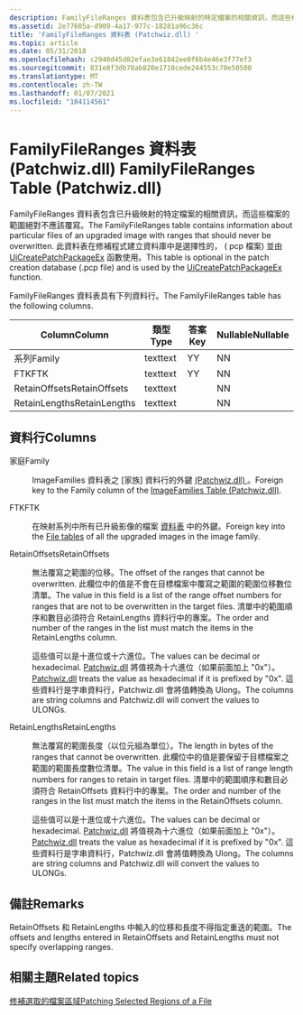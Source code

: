 ```yaml
---
description: FamilyFileRanges 資料表包含已升級映射的特定檔案的相關資訊，而這些檔案的範圍絕對不應該覆寫。
ms.assetid: 2e77605a-d909-4a17-977c-18281a96c36c
title: 'FamilyFileRanges 資料表 (Patchwiz.dll) '
ms.topic: article
ms.date: 05/31/2018
ms.openlocfilehash: c2940d45d82efae3e61842ee0f6b4e46e3f77ef3
ms.sourcegitcommit: 831e8f3db78ab820e1710cede244553c70e50500
ms.translationtype: MT
ms.contentlocale: zh-TW
ms.lasthandoff: 01/07/2021
ms.locfileid: "104114561"
---
```

# <a name="familyfileranges-table-patchwizdll"></a><span data-ttu-id="60ac3-103">FamilyFileRanges 資料表 (Patchwiz.dll) </span><span class="sxs-lookup"><span data-stu-id="60ac3-103">FamilyFileRanges Table (Patchwiz.dll)</span></span>

<span data-ttu-id="60ac3-104">FamilyFileRanges 資料表包含已升級映射的特定檔案的相關資訊，而這些檔案的範圍絕對不應該覆寫。</span><span class="sxs-lookup"><span data-stu-id="60ac3-104">The FamilyFileRanges table contains information about particular files of an upgraded image with ranges that should never be overwritten.</span></span> <span data-ttu-id="60ac3-105">此資料表在修補程式建立資料庫中是選擇性的， ( pcp 檔案) 並由 [UiCreatePatchPackageEx](uicreatepatchpackageex--patchwiz-dll-.md) 函數使用。</span><span class="sxs-lookup"><span data-stu-id="60ac3-105">This table is optional in the patch creation database (.pcp file) and is used by the [UiCreatePatchPackageEx](uicreatepatchpackageex--patchwiz-dll-.md) function.</span></span>

<span data-ttu-id="60ac3-106">FamilyFileRanges 資料表具有下列資料行。</span><span class="sxs-lookup"><span data-stu-id="60ac3-106">The FamilyFileRanges table has the following columns.</span></span>



| <span data-ttu-id="60ac3-107">Column</span><span class="sxs-lookup"><span data-stu-id="60ac3-107">Column</span></span>        | <span data-ttu-id="60ac3-108">類型</span><span class="sxs-lookup"><span data-stu-id="60ac3-108">Type</span></span> | <span data-ttu-id="60ac3-109">答案</span><span class="sxs-lookup"><span data-stu-id="60ac3-109">Key</span></span> | <span data-ttu-id="60ac3-110">Nullable</span><span class="sxs-lookup"><span data-stu-id="60ac3-110">Nullable</span></span> |
|---------------|------|-----|----------|
| <span data-ttu-id="60ac3-111">系列</span><span class="sxs-lookup"><span data-stu-id="60ac3-111">Family</span></span>        | <span data-ttu-id="60ac3-112">text</span><span class="sxs-lookup"><span data-stu-id="60ac3-112">text</span></span> | <span data-ttu-id="60ac3-113">Y</span><span class="sxs-lookup"><span data-stu-id="60ac3-113">Y</span></span>   | <span data-ttu-id="60ac3-114">N</span><span class="sxs-lookup"><span data-stu-id="60ac3-114">N</span></span>        |
| <span data-ttu-id="60ac3-115">FTK</span><span class="sxs-lookup"><span data-stu-id="60ac3-115">FTK</span></span>           | <span data-ttu-id="60ac3-116">text</span><span class="sxs-lookup"><span data-stu-id="60ac3-116">text</span></span> | <span data-ttu-id="60ac3-117">Y</span><span class="sxs-lookup"><span data-stu-id="60ac3-117">Y</span></span>   | <span data-ttu-id="60ac3-118">N</span><span class="sxs-lookup"><span data-stu-id="60ac3-118">N</span></span>        |
| <span data-ttu-id="60ac3-119">RetainOffsets</span><span class="sxs-lookup"><span data-stu-id="60ac3-119">RetainOffsets</span></span> | <span data-ttu-id="60ac3-120">text</span><span class="sxs-lookup"><span data-stu-id="60ac3-120">text</span></span> |     | <span data-ttu-id="60ac3-121">N</span><span class="sxs-lookup"><span data-stu-id="60ac3-121">N</span></span>        |
| <span data-ttu-id="60ac3-122">RetainLengths</span><span class="sxs-lookup"><span data-stu-id="60ac3-122">RetainLengths</span></span> | <span data-ttu-id="60ac3-123">text</span><span class="sxs-lookup"><span data-stu-id="60ac3-123">text</span></span> |     | <span data-ttu-id="60ac3-124">N</span><span class="sxs-lookup"><span data-stu-id="60ac3-124">N</span></span>        |



 

## <a name="columns"></a><span data-ttu-id="60ac3-125">資料行</span><span class="sxs-lookup"><span data-stu-id="60ac3-125">Columns</span></span>

<dl> <dt>

<span data-ttu-id="60ac3-126"><span id="Family"></span><span id="family"></span><span id="FAMILY"></span>家庭</span><span class="sxs-lookup"><span data-stu-id="60ac3-126"><span id="Family"></span><span id="family"></span><span id="FAMILY"></span>Family</span></span>
</dt> <dd>

<span data-ttu-id="60ac3-127">ImageFamilies 資料表之 [家族] 資料行的外鍵 [ (Patchwiz.dll) ](imagefamilies-table-patchwiz-dll-.md)。</span><span class="sxs-lookup"><span data-stu-id="60ac3-127">Foreign key to the Family column of the [ImageFamilies Table (Patchwiz.dll)](imagefamilies-table-patchwiz-dll-.md).</span></span>

</dd> <dt>

<span data-ttu-id="60ac3-128"><span id="FTK"></span><span id="ftk"></span>FTK</span><span class="sxs-lookup"><span data-stu-id="60ac3-128"><span id="FTK"></span><span id="ftk"></span>FTK</span></span>
</dt> <dd>

<span data-ttu-id="60ac3-129">在映射系列中所有已升級影像的檔案 [資料表](file-table.md) 中的外鍵。</span><span class="sxs-lookup"><span data-stu-id="60ac3-129">Foreign key into the [File tables](file-table.md) of all the upgraded images in the image family.</span></span>

</dd> <dt>

<span data-ttu-id="60ac3-130"><span id="RetainOffsets"></span><span id="retainoffsets"></span><span id="RETAINOFFSETS"></span>RetainOffsets</span><span class="sxs-lookup"><span data-stu-id="60ac3-130"><span id="RetainOffsets"></span><span id="retainoffsets"></span><span id="RETAINOFFSETS"></span>RetainOffsets</span></span>
</dt> <dd>

<span data-ttu-id="60ac3-131">無法覆寫之範圍的位移。</span><span class="sxs-lookup"><span data-stu-id="60ac3-131">The offset of the ranges that cannot be overwritten.</span></span> <span data-ttu-id="60ac3-132">此欄位中的值是不會在目標檔案中覆寫之範圍的範圍位移數位清單。</span><span class="sxs-lookup"><span data-stu-id="60ac3-132">The value in this field is a list of the range offset numbers for ranges that are not to be overwritten in the target files.</span></span> <span data-ttu-id="60ac3-133">清單中的範圍順序和數目必須符合 RetainLengths 資料行中的專案。</span><span class="sxs-lookup"><span data-stu-id="60ac3-133">The order and number of the ranges in the list must match the items in the RetainLengths column.</span></span>

<span data-ttu-id="60ac3-134">這些值可以是十進位或十六進位。</span><span class="sxs-lookup"><span data-stu-id="60ac3-134">The values can be decimal or hexadecimal.</span></span> <span data-ttu-id="60ac3-135">[Patchwiz.dll](patchwiz-dll.md) 將值視為十六進位（如果前面加上 "0x"）。</span><span class="sxs-lookup"><span data-stu-id="60ac3-135">[Patchwiz.dll](patchwiz-dll.md) treats the value as hexadecimal if it is prefixed by "0x".</span></span> <span data-ttu-id="60ac3-136">這些資料行是字串資料行，Patchwiz.dll 會將值轉換為 Ulong。</span><span class="sxs-lookup"><span data-stu-id="60ac3-136">The columns are string columns and Patchwiz.dll will convert the values to ULONGs.</span></span>

</dd> <dt>

<span data-ttu-id="60ac3-137"><span id="RetainLengths"></span><span id="retainlengths"></span><span id="RETAINLENGTHS"></span>RetainLengths</span><span class="sxs-lookup"><span data-stu-id="60ac3-137"><span id="RetainLengths"></span><span id="retainlengths"></span><span id="RETAINLENGTHS"></span>RetainLengths</span></span>
</dt> <dd>

<span data-ttu-id="60ac3-138">無法覆寫的範圍長度（以位元組為單位）。</span><span class="sxs-lookup"><span data-stu-id="60ac3-138">The length in bytes of the ranges that cannot be overwritten.</span></span> <span data-ttu-id="60ac3-139">此欄位中的值是要保留于目標檔案之範圍的範圍長度數位清單。</span><span class="sxs-lookup"><span data-stu-id="60ac3-139">The value in this field is a list of range length numbers for ranges to retain in target files.</span></span> <span data-ttu-id="60ac3-140">清單中的範圍順序和數目必須符合 RetainOffsets 資料行中的專案。</span><span class="sxs-lookup"><span data-stu-id="60ac3-140">The order and number of the ranges in the list must match the items in the RetainOffsets column.</span></span>

<span data-ttu-id="60ac3-141">這些值可以是十進位或十六進位。</span><span class="sxs-lookup"><span data-stu-id="60ac3-141">The values can be decimal or hexadecimal.</span></span> <span data-ttu-id="60ac3-142">[Patchwiz.dll](patchwiz-dll.md) 將值視為十六進位（如果前面加上 "0x"）。</span><span class="sxs-lookup"><span data-stu-id="60ac3-142">[Patchwiz.dll](patchwiz-dll.md) treats the value as hexadecimal if it is prefixed by "0x".</span></span> <span data-ttu-id="60ac3-143">這些資料行是字串資料行，Patchwiz.dll 會將值轉換為 Ulong。</span><span class="sxs-lookup"><span data-stu-id="60ac3-143">The columns are string columns and Patchwiz.dll will convert the values to ULONGs.</span></span>

</dd> </dl>

## <a name="remarks"></a><span data-ttu-id="60ac3-144">備註</span><span class="sxs-lookup"><span data-stu-id="60ac3-144">Remarks</span></span>

<span data-ttu-id="60ac3-145">RetainOffsets 和 RetainLengths 中輸入的位移和長度不得指定重迭的範圍。</span><span class="sxs-lookup"><span data-stu-id="60ac3-145">The offsets and lengths entered in RetainOffsets and RetainLengths must not specify overlapping ranges.</span></span>

## <a name="related-topics"></a><span data-ttu-id="60ac3-146">相關主題</span><span class="sxs-lookup"><span data-stu-id="60ac3-146">Related topics</span></span>

<dl> <dt>

[<span data-ttu-id="60ac3-147">修補選取的檔案區域</span><span class="sxs-lookup"><span data-stu-id="60ac3-147">Patching Selected Regions of a File</span></span>](patching-selected-regions-of-a-file.md)
</dt> </dl>

 

 



